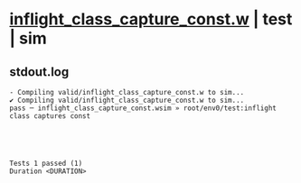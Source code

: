 # [inflight_class_capture_const.w](../../../../examples/tests/valid/inflight_class_capture_const.w) | test | sim

## stdout.log
```log
- Compiling valid/inflight_class_capture_const.w to sim...
✔ Compiling valid/inflight_class_capture_const.w to sim...
pass ─ inflight_class_capture_const.wsim » root/env0/test:inflight class captures const
 




Tests 1 passed (1) 
Duration <DURATION>

```

